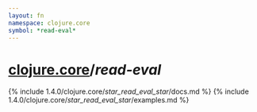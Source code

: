 ```yaml
---
layout: fn
namespace: clojure.core
symbol: *read-eval*
---
```


# [clojure.core](../)/*read-eval*

{% include 1.4.0/clojure.core/_star_read_eval_star_/docs.md %}
{% include 1.4.0/clojure.core/_star_read_eval_star_/examples.md %}


